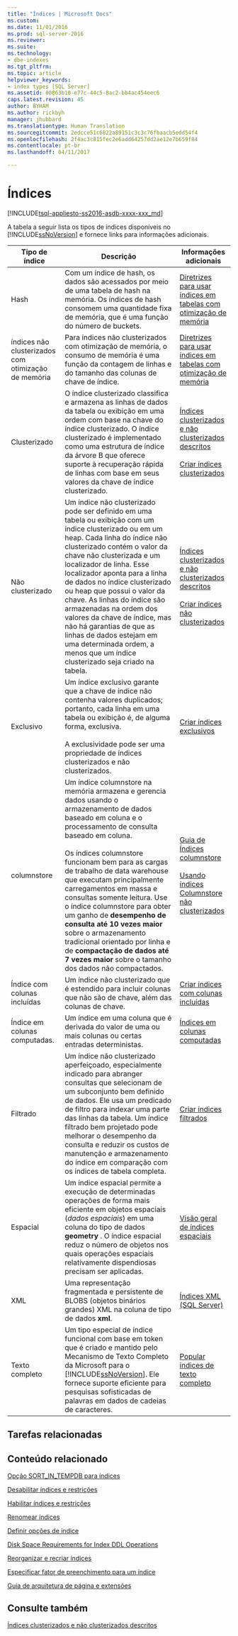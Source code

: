 ```yaml
---
title: "Índices | Microsoft Docs"
ms.custom: 
ms.date: 11/01/2016
ms.prod: sql-server-2016
ms.reviewer: 
ms.suite: 
ms.technology:
- dbe-indexes
ms.tgt_pltfrm: 
ms.topic: article
helpviewer_keywords:
- index types [SQL Server]
ms.assetid: 00863b10-e77c-44c5-8ac2-bb4ac454eec6
caps.latest.revision: 45
author: BYHAM
ms.author: rickbyh
manager: jhubbard
ms.translationtype: Human Translation
ms.sourcegitcommit: 2edcce51c6822a89151c3c3c76fbaacb5edd54f4
ms.openlocfilehash: 2f4ac3c815fec2e6add64257dd2ae12e7b659f84
ms.contentlocale: pt-br
ms.lasthandoff: 04/11/2017

---
```

# <a name="indexes"></a>Índices
[!INCLUDE[tsql-appliesto-ss2016-asdb-xxxx-xxx_md](../../includes/tsql-appliesto-ss2016-asdb-xxxx-xxx-md.md)]

  A tabela a seguir lista os tipos de índices disponíveis no [!INCLUDE[ssNoVersion](../../includes/ssnoversion-md.md)] e fornece links para informações adicionais.  
  
|Tipo de índice|Descrição|Informações adicionais|  
|----------------|-----------------|----------------------------|  
|Hash|Com um índice de hash, os dados são acessados por meio de uma tabela de hash na memória. Os índices de hash consomem uma quantidade fixa de memória, que é uma função do número de buckets.|[Diretrizes para usar índices em tabelas com otimização de memória](http://msdn.microsoft.com/library/16ef63a4-367a-46ac-917d-9eebc81ab29b)|  
|índices não clusterizados com otimização de memória|Para índices não clusterizados com otimização de memória, o consumo de memória é uma função da contagem de linhas e do tamanho das colunas de chave de índice.|[Diretrizes para usar índices em tabelas com otimização de memória](http://msdn.microsoft.com/library/16ef63a4-367a-46ac-917d-9eebc81ab29b)|  
|Clusterizado|O índice clusterizado classifica e armazena as linhas de dados da tabela ou exibição em uma ordem com base na chave do índice clusterizado. O índice clusterizado é implementado como uma estrutura de índice da árvore B que oferece suporte à recuperação rápida de linhas com base em seus valores da chave de índice clusterizado.|[Índices clusterizados e não clusterizados descritos](../../relational-databases/indexes/clustered-and-nonclustered-indexes-described.md)<br /><br /> [Criar índices clusterizados](../../relational-databases/indexes/create-clustered-indexes.md)|  
|Não clusterizado|Um índice não clusterizado pode ser definido em uma tabela ou exibição com um índice clusterizado ou em um heap. Cada linha do índice não clusterizado contém o valor da chave não clusterizada e um localizador de linha. Esse localizador aponta para a linha de dados no índice clusterizado ou heap que possui o valor da chave. As linhas do índice são armazenadas na ordem dos valores da chave de índice, mas não há garantias de que as linhas de dados estejam em uma determinada ordem, a menos que um índice clusterizado seja criado na tabela.|[Índices clusterizados e não clusterizados descritos](../../relational-databases/indexes/clustered-and-nonclustered-indexes-described.md)<br /><br /> [Criar índices não clusterizados](../../relational-databases/indexes/create-nonclustered-indexes.md)|  
|Exclusivo|Um índice exclusivo garante que a chave de índice não contenha valores duplicados; portanto, cada linha em uma tabela ou exibição é, de alguma forma, exclusiva.<br /><br /> A exclusividade pode ser uma propriedade de índices clusterizados e não clusterizados.|[Criar índices exclusivos](../../relational-databases/indexes/create-unique-indexes.md)|  
|columnstore|Um índice columnstore na memória armazena e gerencia dados usando o armazenamento de dados baseado em coluna e o processamento de consulta baseado em coluna.<br /><br /> Os índices columnstore funcionam bem para as cargas de trabalho de data warehouse que executam principalmente carregamentos em massa e consultas somente leitura. Use o índice columnstore para obter um ganho de **desempenho de consulta até 10 vezes maior** sobre o armazenamento tradicional orientado por linha e de **compactação de dados até 7 vezes maior** sobre o tamanho dos dados não compactados.|[Guia de Índices columnstore](../../relational-databases/indexes/columnstore-indexes-overview.md)<br /><br /> [Usando índices Columnstore não clusterizados](https://msdn.microsoft.com/library/dn589806.aspx)|  
|Índice com colunas incluídas|Um índice não clusterizado que é estendido para incluir colunas que não são de chave, além das colunas de chave.|[Criar índices com colunas incluídas](../../relational-databases/indexes/create-indexes-with-included-columns.md)|  
|Índice em colunas computadas.|Um índice em uma coluna que é derivada do valor de uma ou mais colunas ou certas entradas deterministas.|[Índices em colunas computadas](../../relational-databases/indexes/indexes-on-computed-columns.md)|  
|Filtrado|Um índice não clusterizado aperfeiçoado, especialmente indicado para abranger consultas que selecionam de um subconjunto bem definido de dados. Ele usa um predicado de filtro para indexar uma parte das linhas da tabela. Um índice filtrado bem projetado pode melhorar o desempenho da consulta e reduzir os custos de manutenção e armazenamento do índice em comparação com os índices de tabela completa.|[Criar índices filtrados](../../relational-databases/indexes/create-filtered-indexes.md)|  
|Espacial|Um índice espacial permite a execução de determinadas operações de forma mais eficiente em objetos espaciais (*dados espaciais*) em uma coluna do tipo de dados **geometry** . O índice espacial reduz o número de objetos nos quais operações espaciais relativamente dispendiosas precisam ser aplicadas.|[Visão geral de índices espaciais](../../relational-databases/spatial/spatial-indexes-overview.md)|  
|XML|Uma representação fragmentada e persistente de BLOBS (objetos binários grandes) XML na coluna de tipo de dados **xml**.|[Índices XML &#40;SQL Server&#41;](../../relational-databases/xml/xml-indexes-sql-server.md)|  
|Texto completo|Um tipo especial de índice funcional com base em token que é criado e mantido pelo Mecanismo de Texto Completo da Microsoft para o [!INCLUDE[ssNoVersion](../../includes/ssnoversion-md.md)]. Ele fornece suporte eficiente para pesquisas sofisticadas de palavras em dados de cadeias de caracteres.|[Popular índices de texto completo](../../relational-databases/search/populate-full-text-indexes.md)|  
  
## <a name="related-tasks"></a>Tarefas relacionadas  
  
## <a name="related-content"></a>Conteúdo relacionado  
 [Opção SORT_IN_TEMPDB para índices](../../relational-databases/indexes/sort-in-tempdb-option-for-indexes.md)  
  
 [Desabilitar índices e restrições](../../relational-databases/indexes/disable-indexes-and-constraints.md)  
  
 [Habilitar índices e restrições](../../relational-databases/indexes/enable-indexes-and-constraints.md)  
  
 [Renomear índices](../../relational-databases/indexes/rename-indexes.md)  
  
 [Definir opções de índice](../../relational-databases/indexes/set-index-options.md)  
  
 [Disk Space Requirements for Index DDL Operations](../../relational-databases/indexes/disk-space-requirements-for-index-ddl-operations.md)  
  
 [Reorganizar e recriar índices](../../relational-databases/indexes/reorganize-and-rebuild-indexes.md)  
  
 [Especificar fator de preenchimento para um índice](../../relational-databases/indexes/specify-fill-factor-for-an-index.md)  

[Guia de arquitetura de página e extensões](../../relational-databases/pages-and-extents-architecture-guide.md)
  
## <a name="see-also"></a>Consulte também  
 [Índices clusterizados e não clusterizados descritos](../../relational-databases/indexes/clustered-and-nonclustered-indexes-described.md)  
  
  

